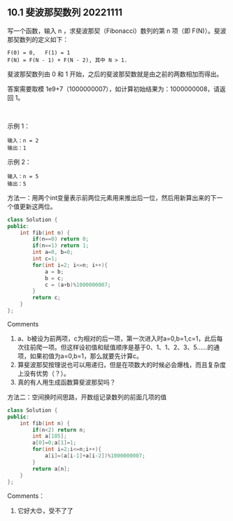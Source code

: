## 10.1 斐波那契数列 20221111

写一个函数，输入 n ，求斐波那契（Fibonacci）数列的第 n 项（即 F(N)）。斐波那契数列的定义如下：

    F(0) = 0,   F(1) = 1
    F(N) = F(N - 1) + F(N - 2), 其中 N > 1.

斐波那契数列由 0 和 1 开始，之后的斐波那契数就是由之前的两数相加而得出。

答案需要取模 1e9+7（1000000007），如计算初始结果为：1000000008，请返回 1。

 

示例 1：

    输入：n = 2
    输出：1

示例 2：

    输入：n = 5
    输出：5

方法一：用两个int变量表示前两位元素用来推出后一位，然后用新算出来的下一个值更新这两位。

```c++
class Solution {
public:
    int fib(int n) {
        if(n==0) return 0;
        if(n==1) return 1;
        int a=0, b=0;
        int c=1;
        for(int i=2; i<=n; i++){
            a = b;
            b = c;
            c = (a+b)%1000000007;
        }
        return c;
    }
};
```

Comments
1. a、b被设为前两项，c为相对的后一项，第一次进入时a=0,b=1,c=1，此后每次往前爬一项。但这样设初值和赋值顺序是基于0、1、1、2、3、5……的通项，如果初值为a=0,b=1，那么就要先计算c。
2. 算斐波那契按理说也可以用递归，但是在项数大的时候必会爆栈，而且复杂度上没有优势（？）。
3. 真的有人用生成函数算斐波那契吗？

方法二：空间换时间思路，开数组记录数列的前面几项的值

```c++
class Solution {
public:
    int fib(int n) {
        if(n<2) return n;
        int a[105];
        a[0]=0;a[1]=1;
        for(int i=2;i<=n;i++){
            a[i]=(a[i-1]+a[i-2])%1000000007;
        }
        return a[n];
    }
};
```

Comments：
1. 它好大😍，受不了了